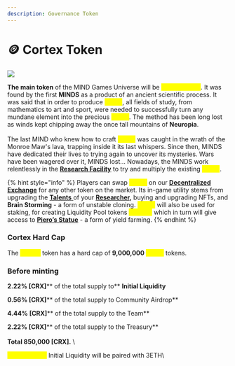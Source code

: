 ```yaml
---
description: Governance Token
---
```


# 🪙 Cortex Token

![](../.gitbook/assets/Synaptyx\_256.png)



**The main token** of the MIND Games Universe will be <mark style="color:yellow;">**Cortex \[CRX]**</mark>. It was found by the first **MINDS** as a product of an ancient scientific process. It was said that in order to produce <mark style="color:yellow;">**\[CRX]**</mark>, all fields of study, from mathematics to art and sport, were needed to successfully turn any mundane element into the precious <mark style="color:yellow;">**\[CRX]**</mark>. The method has been long lost as winds kept chipping away the once tall mountains of **Neuropia**. \
\
The last MIND who knew how to craft <mark style="color:yellow;">**\[CRX]**</mark> was caught in the wrath of the Monroe Maw's lava, trapping inside it its last whispers. Since then, MINDS have dedicated their lives to trying again to uncover its mysteries. Wars have been wagered over it, MINDS lost… Nowadays, the MINDS work relentlessly in the [**Research Facility**](research-facility.md) to try and multiply the existing <mark style="color:yellow;">**\[CRX]**</mark>.

{% hint style="info" %}
Players can swap <mark style="color:yellow;">**\[CRX]**</mark> on our [**Decentralized Exchange**](tavern.md) for any other token on the market. Its in-game utility stems from upgrading the [**Talents** ](../learn/game-basics/nfts/your-researcher/talents/)of your [**Researcher**](../learn/game-basics/nfts/your-researcher/)**,** buying and upgrading NFTs, and **Brain Storming** - a form of unstable cloning. <mark style="color:yellow;">**\[CRX]**</mark> will also be used for staking, for creating Liquidity Pool tokens <mark style="color:yellow;">**CRX-LP**</mark> which in turn will give access to [**Piero’s Statue**](pieros-statue.md) - a form of yield farming.
{% endhint %}



### Cortex Hard Cap

The <mark style="color:yellow;">**Cortex**</mark> token has a hard cap of **9,000,000** <mark style="color:yellow;">**\[CRX]**</mark> tokens.&#x20;

### Before minting&#x20;

**2.22% **<mark style="color:yellow;">**\[CRX]**</mark>** of the total supply to** **Initial Liquidity**

**0.56% **<mark style="color:yellow;">**\[CRX]**</mark>** of the total supply to Community Airdrop**

**4.44% **<mark style="color:yellow;">**\[CRX]**</mark>** of the total supply to the Team**

**2.22% **<mark style="color:yellow;">**\[CRX]**</mark>** of the total supply to the Treasury**\
\
**Total 850,000 **<mark style="color:yellow;">**\[CRX].**</mark> \


<mark style="color:yellow;">**Cortex \[CRX]**</mark> Initial Liquidity will be paired with 3ETH\
